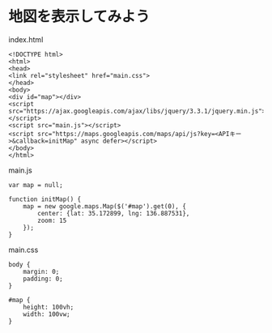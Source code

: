 # 地図を表示してみよう

index.html

    <!DOCTYPE html>
    <html>
    <head>
    <link rel="stylesheet" href="main.css">
    </head>
    <body>
    <div id="map"></div>
    <script src="https://ajax.googleapis.com/ajax/libs/jquery/3.3.1/jquery.min.js"></script>
    <script src="main.js"></script>
    <script src="https://maps.googleapis.com/maps/api/js?key=<APIキー>&callback=initMap" async defer></script>
    </body>
    </html>

main.js

    var map = null;

    function initMap() {
        map = new google.maps.Map($('#map').get(0), {
            center: {lat: 35.172899, lng: 136.887531},
            zoom: 15
        });
    }

main.css

    body {
        margin: 0;
        padding: 0;
    }

    #map {
        height: 100vh;
        width: 100vw;
    }
